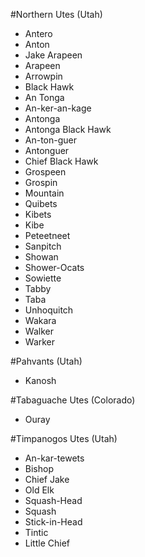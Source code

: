 #Northern Utes (Utah)

* Antero
* Anton
* Jake Arapeen
 * Arapeen
 * Arrowpin
* Black Hawk
 * An Tonga
 * An-ker-an-kage
 * Antonga
 * Antonga Black Hawk
 * An-ton-guer
 * Antonguer
 * Chief Black Hawk
* Grospeen
 * Grospin
* Mountain
 * Quibets
 * Kibets
 * Kibe
* Peteetneet
* Sanpitch
* Showan
* Shower-Ocats
* Sowiette
* Tabby
 * Taba
* Unhoquitch
* Wakara
 * Walker
 * Warker

#Pahvants (Utah)

* Kanosh

#Tabaguache Utes (Colorado)

* Ouray

#Timpanogos Utes (Utah)

* An-kar-tewets
* Bishop
* Chief Jake
* Old Elk
* Squash-Head
 * Squash
* Stick-in-Head
* Tintic
 * Little Chief